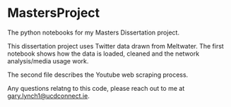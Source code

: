# MastersProject
The python notebooks for my Masters Dissertation project.

This dissertation project uses Twitter data drawn from Meltwater. The first notebook shows how the data is loaded, cleaned and the network analysis/media usage work. 

The second file describes the Youtube web scraping process.

Any questions relatng to this code, please reach out to me at gary.lynch1@ucdconnect.ie.
